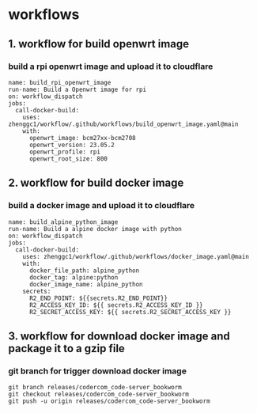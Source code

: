# workflows

## 1. workflow for build openwrt image

### build a rpi openwrt image and upload it to cloudflare
    name: build_rpi_openwrt_image
    run-name: Build a Openwrt image for rpi
    on: workflow_dispatch
    jobs:
      call-docker-build:
        uses: zhenggc1/workflow/.github/workflows/build_openwrt_image.yaml@main
        with:
          openwrt_image: bcm27xx-bcm2708
          openwrt_version: 23.05.2
          openwrt_profile: rpi
          openwrt_root_size: 800

## 2. workflow for build docker image

### build a docker image and upload it to cloudflare
    name: build_alpine_python_image
    run-name: Build a alpine docker image with python
    on: workflow_dispatch
    jobs:
      call-docker-build:
        uses: zhenggc1/workflow/.github/workflows/docker_image.yaml@main
        with:
          docker_file_path: alpine_python
          docker_tag: alpine:python
          docker_image_name: alpine_python
        secrets:
          R2_END_POINT: ${{secrets.R2_END_POINT}}
          R2_ACCESS_KEY_ID: ${{ secrets.R2_ACCESS_KEY_ID }}
          R2_SECRET_ACCESS_KEY: ${{ secrets.R2_SECRET_ACCESS_KEY }}

## 3. workflow for download docker image and package it to a gzip file

### git branch for trigger download docker image

    git branch releases/codercom_code-server_bookworm
    git checkout releases/codercom_code-server_bookworm
    git push -u origin releases/codercom_code-server_bookworm
